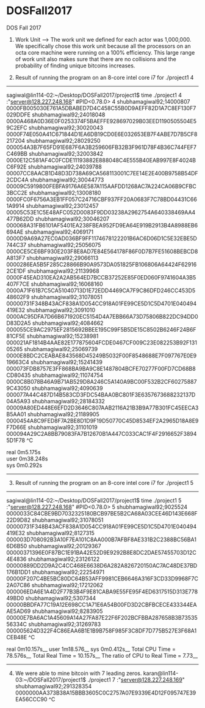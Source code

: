 # DOSFall2017
DOS Fall 2017
1. Work Unit --> The work unit we defined for each actor was 1,000,000. We specifically chose this work unit because all the processors on an octa core machine were running on a 100% efficiency. 
This large range of work unit also makes sure that there are no collisions and the probability of finding unique bitcoins increases.

2. Result of running the program on an 8-core intel core i7 for ./project1 4
-----------------------------------------------------------------------------------------------------------------------------
sagiwal@lin114-02:~/Desktop/DOSFall2017/project1$ time ./project1 4 
:"server@128.227.248.168"
#PID<0.78.0>
4
shubhamagiwal92;14000807	0000FB005030E761A5DBABED7D4C458C55B0D9AEFF82D1A7C8EF130F7029DDFE
shubhamagiwal92;24018048	0000A468A0D36E0F0253374F5BAEFFE928697029B03EED1190505504E59C2EFC
shubhamagiwal92;30020043	0000F74E050A41C671844D1EA6DB19CD0E6E032653EB7F4ABE7D7B5CF8217204
shubhamagiwal92;28029250	000054A3B7F65FD91E687F6A3B259606FB32B3F961D78F4B36C744FEF7C469BB
shubhamagiwal92;32003842	0000E12C581AF4C0FCDE11193882E888048C4E555B40EAB997E8F4024BC6F92E
shubhamagiwal92;24039788	00007CC8AACB1D48D3D738A69CA568113001C7EE14E2E400B9758B54DF2CDC4A
shubhamagiwal92;30044773	00009C5919800FEBFA9176A6E587A115AAFDD1268AC7A224CA06B9CFBC3BCC2E
shubhamagiwal92;13008180	0000FC0F6756A3EB1FF057C24716CBF937FF20A0683F7C78BD04431C661A9914
shubhamagiwal92;23012457	00005C53E1C5E48AFC052D0083F9DD03238A2962754A640338469AA4477B62DD
shubhamagiwal92;30046207	000068A31FB6101AF5401EA238FBEA952FD9EA64E919B2913B4A8988EB6694AE
shubhamagiwal92;4069171	0000D9A69A27EC0AD036BF9FF1174678122201B6AC6D06D1C5E32EBE5D744C37
shubhamagiwal92;25056075	0000CE5CE6BF930E203F8E8AD7E84E564178F86F0D7B7FE51608BEBCD8A813F7
shubhamagiwal92;29066113	0000286EA5B5F285C28866B90A9573DA051825FB106806A64424F629162CE1DF
shubhamagiwal92;21139968	0000F45EAD310EA2A2AB564ED7BCCB37252E85F0ED060F9741604A3B5407F7CE
shubhamagiwal92;16068160	0000A71F61B7C5CA51040713D1E72EDD4469CA7F9C86DFD246CC453D548602F9
shubhamagiwal92;31078051	00000731F348B43ACF838A1D054CC918A01FE99CE5D1C5D4701E040494419E32
shubhamagiwal92;3091010	0000AC95DFA7D66B671920EC5154D4A7EBB66A73D75806B822DC94DD0D83D2A5
shubhamagiwal92;4084662	000055CE9AC2975EF2815692BBEE195C99F5B5DE15C8502B6246F24B6F81CF5E
shubhamagiwal92;15238981	000021AF1814B4AAE82E177875604FCDE0467CF009C23E082253B92F13105265
shubhamagiwal92;25069739	0000E8BDC2CEABAE843568D45249B5032F00F8548688E7F097767E0E919663C4
shubhamagiwal92;15241439	000073FDB8757E3FF868BA9BA9C8E1487804BCFE70277F00FD7CD68B8CD80435
shubhamagiwal92;11074754	0000C8B078B46A9B71AB529D8A246C5A140A9BC00F532B2CF602758879C43050
shubhamagiwal92;4090639	000077A44C487D14B583CD3FDC54BAA0BC801F3E6357673688232137D04A5A93
shubhamagiwal92;28184332	00009A80ED448E6EFD2D3646C807AAB2116A21B3B9A77B301FC45EECA3B5AA01
shubhamagiwal92;21189905	0000454A8C9FED8F7A2BE8D1D9F19D50770C45D8534EF2A2965D18A8E9F7D66E
shubhamagiwal92;31101019	000094A29C2A8BB79083FA7B12670B1A447C033CAC1F4F2916652F38945D1F78
^C

real	0m5.175s<br/>
user	0m38.248s<br/>
sys	  0m0.292s<br/>

----------------------------------------------------------------------------------------------------------------------------

3. Result of running the program on an 8-core intel core i7 for ./project1 5
----------------------------------------------------------------------------------------------------------------------------
sagiwal@lin114-02:~/Desktop/DOSFall2017/project1$ time ./project1 5
:"server@128.227.248.168"
#PID<0.78.0>
5
shubhamagiwal92;9025524	  0000033C84CBE9BD7032325180BCB97BE5B2CA68A03CEE46D143E668F22D9D82
shubhamagiwal92;31078051	00000731F348B43ACF838A1D054CC918A01FE99CE5D1C5D4701E040494419E32
shubhamagiwal92;8127315	  000003D708092B3A10F7EA101C8AA000B7AFBF8AE331B2C2388BC56BA16D6B50
shubhamagiwal92;20129367	00000371396E0F87BC1E91BA42E52D9E9292B8E8DC2DAE57455703D12C4E4836
shubhamagiwal92;23126122	00000889DD2D9A2C4CC468E6638D6A282A826720150AC7AC48DE37BD176B1DD1
shubhamagiwal92;22254971	00000F207C4BE5BC80DC64B53AFF9981CEB6646A316F3CD33D9968F7C2A07C86
shubhamagiwal92;17212062	000006EDA6E1A4D2F77B3B4F9E81CABA9E55FE95F4ED6317515D313E77849BD0
shubhamagiwal92;5307344	  00000BBDFA77C19A12E698CC1A71E6A54B00FD3D2CBFBCECE433344EAAE5AD69
shubhamagiwal92;8283905	  00000E7BA6AC1A45609A14A27FA87E22F6F202BCFBBA287658B3B7353556334C
shubhamagiwal92;31269783	000005624D322F4C86EAA6B1E1B9B758F985F3C8DF7D775B527E3F68A1CEB48E
^C

real	0m10.157s__
user	1m18.576__
sys	  0m0.412s__
Total CPU Time  = 78.576s__
Total Real Time = 10.157s__
The ratio of CPU to Real Time = 7.73__

-----------------------------------------------------------------------------------------------------------------------------

4. We were able to mine bitcoin with 7 leading zeros.
karan@lin114-03:~/DOSFall2017/project1$ ./project1 7 
:"server@128.227.248.169"
shubhamagiwal92;291328354	0000000AA373B38A15BBB3605C0C2757A07E9339E4D12F095747E39EA56CCC90
^C

